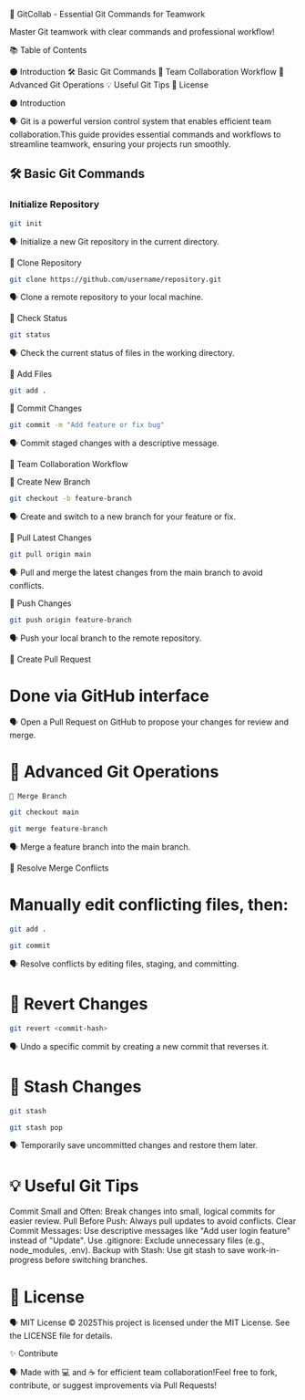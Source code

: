 
  


🚀 GitCollab - Essential Git Commands for Teamwork


  Master Git teamwork with clear commands and professional workflow!  
  
  
  



📚 Table of Contents

🌑 Introduction
🛠️ Basic Git Commands
🤝 Team Collaboration Workflow
🔄 Advanced Git Operations
💡 Useful Git Tips
📜 License


🌑 Introduction

🗣️ Git is a powerful version control system that enables efficient team collaboration.This guide provides essential commands and workflows to streamline teamwork, ensuring your projects run smoothly.

## 🛠️ Basic Git Commands

### Initialize Repository

```bash
git init
```


🗣️ Initialize a new Git repository in the current directory.


🔹 Clone Repository
```bash
git clone https://github.com/username/repository.git
```

🗣️ Clone a remote repository to your local machine.


🔹 Check Status
```bash
git status
```

🗣️ Check the current status of files in the working directory.


🔹 Add Files
```bash
git add .

```


🔹 Commit Changes
```bash
git commit -m "Add feature or fix bug"

```
🗣️ Commit staged changes with a descriptive message.


🤝 Team Collaboration Workflow

🔸 Create New Branch
```bash
git checkout -b feature-branch
```

🗣️ Create and switch to a new branch for your feature or fix.


🔸 Pull Latest Changes
```bash
git pull origin main
```

🗣️ Pull and merge the latest changes from the main branch to avoid conflicts.


🔸 Push Changes
```bash
git push origin feature-branch
```

🗣️ Push your local branch to the remote repository.


🔸 Create Pull Request
# Done via GitHub interface


🗣️ Open a Pull Request on GitHub to propose your changes for review and merge.


 # 🔄 Advanced Git Operations
 ```bash
🔧 Merge Branch
```
```bash
git checkout main
```
```bash
git merge feature-branch
```

🗣️ Merge a feature branch into the main branch.


🔧 Resolve Merge Conflicts
# Manually edit conflicting files, then:
```bash
git add .
```
```bash
git commit
```


🗣️ Resolve conflicts by editing files, staging, and committing.


#  🔧 Revert Changes
```bash
git revert <commit-hash>
```

🗣️ Undo a specific commit by creating a new commit that reverses it.


# 🔧 Stash Changes
```bash
git stash
```
```bash
git stash pop
```

🗣️ Temporarily save uncommitted changes and restore them later.


# 💡 Useful Git Tips


Commit Small and Often: Break changes into small, logical commits for easier review.
Pull Before Push: Always pull updates to avoid conflicts.
Clear Commit Messages: Use descriptive messages like "Add user login feature" instead of "Update".
Use .gitignore: Exclude unnecessary files (e.g., node_modules, .env).
Backup with Stash: Use git stash to save work-in-progress before switching branches.


# 📜 License

🗣️ MIT License © 2025This project is licensed under the MIT License. See the LICENSE file for details.


✨ Contribute

🗣️ Made with 💻 and ☕ for efficient team collaboration!Feel free to fork, contribute, or suggest improvements via Pull Requests!


